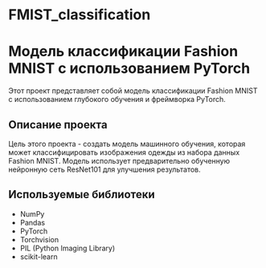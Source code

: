 # FMIST_classification
# Модель классификации Fashion MNIST с использованием PyTorch

Этот проект представляет собой модель классификации Fashion MNIST с использованием глубокого обучения и фреймворка PyTorch.

## Описание проекта

Цель этого проекта - создать модель машинного обучения, которая может классифицировать изображения одежды из набора данных Fashion MNIST. Модель использует предварительно обученную нейронную сеть ResNet101 для улучшения результатов.

## Используемые библиотеки

- NumPy
- Pandas
- PyTorch
- Torchvision
- PIL (Python Imaging Library)
- scikit-learn
